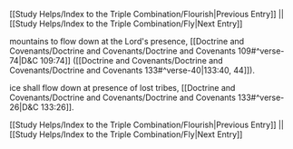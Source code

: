[[Study Helps/Index to the Triple Combination/Flourish|Previous Entry]]  ||  [[Study Helps/Index to the Triple Combination/Fly|Next Entry]]

 mountains to flow down at the Lord's presence, [[Doctrine and Covenants/Doctrine and Covenants/Doctrine and Covenants 109#^verse-74|D&C 109:74]] ([[Doctrine and Covenants/Doctrine and Covenants/Doctrine and Covenants 133#^verse-40|133:40, 44]]).

 ice shall flow down at presence of lost tribes, [[Doctrine and Covenants/Doctrine and Covenants/Doctrine and Covenants 133#^verse-26|D&C 133:26]].

[[Study Helps/Index to the Triple Combination/Flourish|Previous Entry]]  ||  [[Study Helps/Index to the Triple Combination/Fly|Next Entry]]